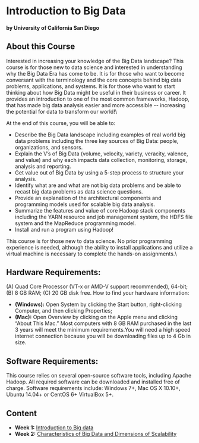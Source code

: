 # Introduction to Big Data
#### by University of California San Diego

## About this Course
Interested in increasing your knowledge of the Big Data landscape?  This course is for those new to data science and interested in understanding why the Big Data Era has come to be.  It is for those who want to become conversant with the terminology and the core concepts behind big data problems, applications, and systems.  It is for those who want to start thinking about how Big Data might be useful in their business or career.  It provides an introduction to one of the most common frameworks, Hadoop, that has made big data analysis easier and more accessible -- increasing the potential for data to transform our world!\

At the end of this course, you will be able to:
* Describe the Big Data landscape including examples of real world big data problems including the three key sources of Big Data: people, organizations, and sensors.
* Explain the V’s of Big Data (volume, velocity, variety, veracity, valence, and value) and why each impacts data collection, monitoring, storage, analysis and reporting.
* Get value out of Big Data by using a 5-step process to structure your analysis.
* Identify what are and what are not big data problems and be able to recast big data problems as data science questions.
* Provide an explanation of the architectural components and programming models used for scalable big data analysis.
* Summarize the features and value of core Hadoop stack components including the YARN resource and job management system, the HDFS file system and the MapReduce programming model.
* Install and run a program using Hadoop!

This course is for those new to data science.  No prior programming experience is needed, although the ability to install applications and utilize a virtual machine is necessary to complete the hands-on assignments.\

## Hardware Requirements:
(A) Quad Core Processor (VT-x or AMD-V support recommended), 64-bit; (B) 8 GB RAM; (C) 20 GB disk free. How to find your hardware information:
* **(Windows):** Open System by clicking the Start button, right-clicking Computer, and then clicking Properties;
* **(Mac):** Open Overview by clicking on the Apple menu and clicking “About This Mac.”
Most computers with 8 GB RAM purchased in the last 3 years will meet the minimum requirements.You will need a high speed internet connection because you will be downloading files up to 4 Gb in size.  

## Software Requirements:
This course relies on several open-source software tools, including Apache Hadoop. All required software can be downloaded and installed free of charge. Software requirements include: Windows 7+, Mac OS X 10.10+, Ubuntu 14.04+ or CentOS 6+ VirtualBox 5+.

## Content
* **Week 1:** [Introduction to Big data](./Week1/README.md)
* **Week 2:** [Characteristics of Big Data and Dimensions of Scalability](./Week2/README.md)
